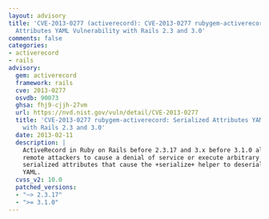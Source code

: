 ```yaml
---
layout: advisory
title: 'CVE-2013-0277 (activerecord): CVE-2013-0277 rubygem-activerecord: Serialized
  Attributes YAML Vulnerability with Rails 2.3 and 3.0'
comments: false
categories:
- activerecord
- rails
advisory:
  gem: activerecord
  framework: rails
  cve: 2013-0277
  osvdb: 90073
  ghsa: fhj9-cjjh-27vm
  url: https://nvd.nist.gov/vuln/detail/CVE-2013-0277
  title: 'CVE-2013-0277 rubygem-activerecord: Serialized Attributes YAML Vulnerability
    with Rails 2.3 and 3.0'
  date: 2013-02-11
  description: |
    ActiveRecord in Ruby on Rails before 2.3.17 and 3.x before 3.1.0 allows
    remote attackers to cause a denial of service or execute arbitrary code via crafted
    serialized attributes that cause the +serialize+ helper to deserialize arbitrary
    YAML.
  cvss_v2: 10.0
  patched_versions:
  - "~> 2.3.17"
  - ">= 3.1.0"
---
```

